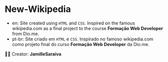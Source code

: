 # New-Wikipedia
- en: Site created using `HTML` and `CSS`. Inspired on the famous wikipedia.com as a final project to the course **Formação Web Developer** from Dio.me.
- pt-br: Site criado em `HTML` e `CSS`. Inspirado no famoso wikipedia.com como projeto final do curso **Formação Web Developer** da Dio.me.

👩‍💻 Creator: **JamilleSaraiva**
